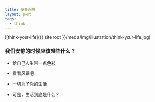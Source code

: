 ```yaml
---
title: 安静遐想
layout: post
tags:
  - think
---
```



![think-your-life]({{ site.root }}/media/img/illustration/think-your-life.jpg)


### 我们安静的时候应该想些什么？

- 给自己人生带一点色彩

- 看看风景吧

- 一切为了你的生活

- 可是，生活到底是什么？

